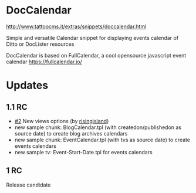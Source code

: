 # DocCalendar

http://www.tattoocms.it/extras/snippets/doccalendar.html

Simple and versatile Calendar snippet for displaying events calendar of Ditto or DocLister resources

DocCalendar is based on FullCalendar, a cool opensource javascript event calendar https://fullcalendar.io/


# Updates

## 1.1 RC

* [#2](https://github.com/Nicola1971/DocCalendar/issues/2) New views options (by [risingisland](https://github.com/risingisland))
* new sample chunk: BlogCalendar.tpl (with createdon/publishedon as source date) to create blog archives calendars
* new sample chunk: EventCalendar.tpl (with tvs as source date) to create events calendars
* new sample tv: Event-Start-Date.tpl for events calendars

## 1 RC

Release candidate
